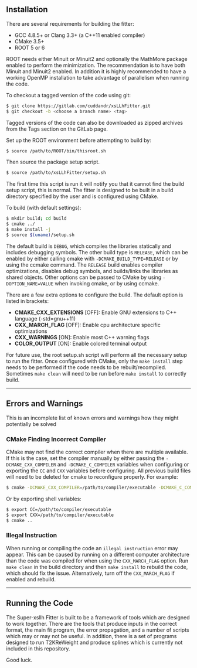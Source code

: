 ## Installation

There are several requirements for building the fitter:

- GCC 4.8.5+ or Clang 3.3+ (a C++11 enabled compiler)
- CMake 3.5+
- ROOT 5 or 6

ROOT needs either Minuit or Minuit2 and optionally the MathMore package enabled to perform the minimization. The recommendation is to have both Minuit and Minuit2 enabled. In addition it is highly recommended to have a working OpenMP installation to take advantage of parallelism when running the code.

To checkout a tagged version of the code using git:

```bash
$ git clone https://gitlab.com/cuddandr/xsLLhFitter.git
$ git checkout -b <choose a branch name> <tag>
```

Tagged versions of the code can also be downloaded as zipped archives from the Tags section on the GitLab page.

Set up the ROOT environment before attempting to build by:

```bash
$ source /path/to/ROOT/bin/thisroot.sh
```

Then source the package setup script.

```bash
$ source /path/to/xsLLhFitter/setup.sh
```

The first time this script is run it will notify you that it cannot find the build setup script, this is normal. The fitter is designed to be built in a build directory specified by the user and is configured using CMake.

To build (with default settings):

```bash
$ mkdir build; cd build
$ cmake ../
$ make install -j
$ source $(uname)/setup.sh
```

The default build is `DEBUG`, which compiles the libraries statically and includes debugging symbols. The other build type is `RELEASE`, which can be enabled by either calling cmake with `-DCMAKE_BUILD_TYPE=RELEASE` or by using the ccmake command. The `RELEASE` build enables compiler optimizations, disables debug symbols, and builds/links the libraries as shared objects. Other options can be passed to CMake by using `-DOPTION_NAME=VALUE` when invoking cmake, or by using ccmake.

There are a few extra options to configure the build. The default option is listed in brackets:

- **CMAKE_CXX_EXTENSIONS** [OFF]: Enable GNU extensions to C++ language (-std=gnu++11)
- **CXX_MARCH_FLAG** [OFF]: Enable cpu architecture specific optimizations
- **CXX_WARNINGS** [ON]: Enable most C++ warning flags
- **COLOR_OUTPUT** [ON]: Enable colored terminal output

For future use, the root setup.sh script will perform all the necessary setup to run the fitter. Once configured with CMake, only the `make install` step needs to be performed if the code needs to be rebuilt/recompiled. Sometimes `make clean` will need to be run before `make install` to correctly build.

---

## Errors and Warnings

This is an incomplete list of known errors and warnings how they might potentially be solved

### CMake Finding Incorrect Compiler

CMake may not find the correct compiler when there are multiple available. If this is the case, set the compiler manually by either passing the `-DCMAKE_CXX_COMPILER` and `-DCMAKE_C_COMPILER` variables when configuring or exporting the `CC` and `CXX` variables before configuring. All previous build files will need to be deleted for cmake to reconfigure properly. For example:

```bash
$ cmake -DCMAKE_CXX_COMPILER=/path/to/compiler/executable -DCMAKE_C_COMPILER=/path/to/compiler/executable ../
```

Or by exporting shell variables:

```bash
$ export CC=/path/to/compiler/executable
$ export CXX=/path/to/compiler/executable
$ cmake ..
```
### Illegal Instruction

When running or compiling the code an `illegal instruction` error may appear. This can be caused by running on a different computer architecture than the code was compiled for when using the `CXX_MARCH_FLAG` option. Run `make clean` in the build directory and then `make install` to rebuild the code, which should fix the issue. Alternatively, turn off the `CXX_MARCH_FLAG` if enabled and rebuild.

---

## Running the Code

The Super-xsllh Fitter is built to be a framework of tools which are designed to work together. There are the tools that produce inputs in the correct format, the main fit program, the error propagation, and a number of scripts which may or may not be useful. In addition, there is a set of programs designed to run T2KReWeight and produce splines which is currently not included in this repository.

Good luck.
